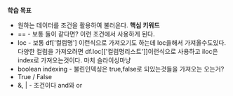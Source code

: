 
**학습 목표**  
- 원하는 데이터를 조건을 활용하여 불러온다.
**핵심 키워드**
- == - 보통 둘이 같다면? 이런 조건에서 사용하게 된다.
- loc - 보통 df['컬럼명'] 이런식으로 가져오기도 하는데 loc을해서 가져올수도있다. 다양한 컬럼을 가져오려면 df.loc[['컬럼명리스트']]이런식으로 사용하고 iloc은 index로 가져오는것이다. 마치 슬라이싱마냥
- boolean indexing - 불린인덱싱은 true,false로 되있는것들을 가져오는 오는거?
- True / False
- &, | - 조건이다 and와 or


